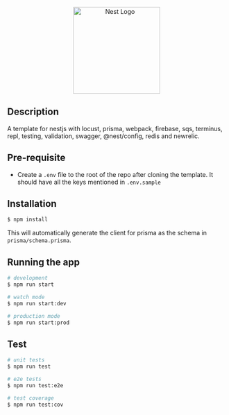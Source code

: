 <p align="center">
  <a href="http://nestjs.com/" target="blank"><img src="https://nestjs.com/img/logo-small.svg" width="200" alt="Nest Logo" /></a>
</p>

## Description

A template for nestjs with locust, prisma, webpack, firebase, sqs, terminus, repl, testing, validation, swagger, @nest/config, redis and newrelic.
## Pre-requisite
* Create a ```.env``` file to the root of the repo after cloning the template. It should have all the keys mentioned in ```.env.sample```

## Installation

```bash
$ npm install
```
This will automatically generate the client for prisma as the schema in ```prisma/schema.prisma```.

## Running the app

```bash
# development
$ npm run start

# watch mode
$ npm run start:dev

# production mode
$ npm run start:prod
```

## Test

```bash
# unit tests
$ npm run test

# e2e tests
$ npm run test:e2e

# test coverage
$ npm run test:cov
```
